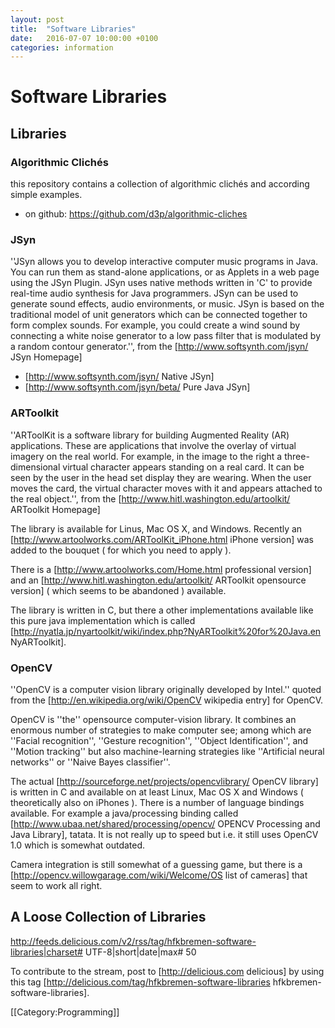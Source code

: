 ```yaml
---
layout: post
title:  "Software Libraries"
date:   2016-07-07 10:00:00 +0100
categories: information
---
```


# Software Libraries

## Libraries
### Algorithmic Clichés
this repository contains a collection of algorithmic clichés and according simple examples.

* on github: https://github.com/d3p/algorithmic-cliches

### JSyn
''JSyn allows you to develop interactive computer music programs in Java. You can run them as stand-alone applications, or as Applets in a web page using the JSyn Plugin. JSyn uses native methods written in 'C' to provide real-time audio synthesis for Java programmers.  JSyn can be used to generate sound effects, audio environments, or music. JSyn is based on the traditional model of unit generators which can be connected together to form complex sounds. For example, you could create a wind sound by connecting a white noise generator to a low pass filter that is modulated by a random contour generator.'', from the [http://www.softsynth.com/jsyn/ JSyn Homepage]

* [http://www.softsynth.com/jsyn/ Native JSyn]
* [http://www.softsynth.com/jsyn/beta/ Pure Java JSyn]


### ARToolkit
''ARToolKit is a software library for building Augmented Reality (AR) applications. These are applications that involve the overlay of virtual imagery on the real world. For example, in the image to the right a three-dimensional virtual character appears standing on a real card. It can be seen by the user in the head set display they are wearing. When the user moves the card, the virtual character moves with it and appears attached to the real object.'', from the [http://www.hitl.washington.edu/artoolkit/ ARToolkit Homepage]

The library is available for Linus, Mac OS X, and Windows. Recently an [http://www.artoolworks.com/ARToolKit_iPhone.html iPhone version] was added to the bouquet ( for which you need to apply ).

There is a [http://www.artoolworks.com/Home.html professional version] and an [http://www.hitl.washington.edu/artoolkit/ ARToolkit opensource version] ( which seems to be abandoned ) available.

The library is written in C, but there a other implementations available like this pure java implementation which is called [http://nyatla.jp/nyartoolkit/wiki/index.php?NyARToolkit%20for%20Java.en NyARToolkit].


### OpenCV
''OpenCV is a computer vision library originally developed by Intel.'' quoted from the [http://en.wikipedia.org/wiki/OpenCV wikipedia entry] for OpenCV.

OpenCV is ''the'' opensource computer-vision library. It combines an enormous number of strategies to make computer see; among which are ''Facial recognition'', ''Gesture recognition'', ''Object Identification'', and ''Motion tracking'' but also machine-learning strategies like ''Artificial neural networks'' or ''Naive Bayes classifier''.

The actual [http://sourceforge.net/projects/opencvlibrary/ OpenCV library] is written in C and available on at least Linux, Mac OS X and Windows ( theoretically also on iPhones ). There is a number of language bindings available. For example a java/processing binding called [http://www.ubaa.net/shared/processing/opencv/ OPENCV Processing and Java Library], tatata. It is not really up to speed but i.e. it still uses OpenCV 1.0 which is somewhat outdated.

Camera integration is still somewhat of a guessing game, but there is a [http://opencv.willowgarage.com/wiki/Welcome/OS list of cameras] that seem to work all right.

## A Loose Collection of Libraries
<rss>http://feeds.delicious.com/v2/rss/tag/hfkbremen-software-libraries|charset# UTF-8|short|date|max# 50</rss>

To contribute to the stream, post to [http://delicious.com delicious] by using this tag [http://delicious.com/tag/hfkbremen-software-libraries hfkbremen-software-libraries].


[[Category:Programming]]


